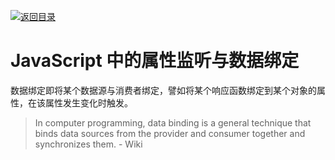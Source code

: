 [![返回目录](https://i.postimg.cc/KvQbty96/image.png)](https://url.wx-coder.cn/lrKga)

# JavaScript 中的属性监听与数据绑定

数据绑定即将某个数据源与消费者绑定，譬如将某个响应函数绑定到某个对象的属性，在该属性发生变化时触发。

> In computer programming, data binding is a general technique that binds data sources from the provider and consumer together and synchronizes them. - Wiki

